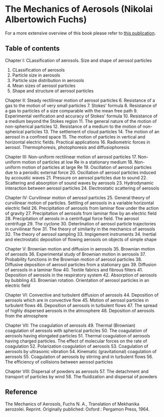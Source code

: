 # The Mechanics of Aerosols (Nikolai Albertowich Fuchs)


For a more extensive overview of this book please refer to [this publication](https://doi.org/10.1063/1.3047354).

## Table of contents

Chapter I: CLassification of aerosols. Size and shape of aerosol particles
1. CLassification of aerosols
2. Particle size in aerosols
3. Particle size distribution in aerosols
4. Mean sizes of aerosol particles
5. Shape and structure of aerosol particles

Chapter II: Steady rectilinear motion of aerosol particles
6. Resistance of a gas to the motion of very small particles
7. Stokes' formula
8. Resistance of a gas to particles of a size comparable with the mean free path
9. Experimental verification and accuracy of Stokes' formula
10. Resistance of a medium beyond the Stokes region
11. The general nature of the motion of non-spherical particles 
12. Resistance of a medium to the motion of non-spherical particles
13. The settlement of cloud particles
14. The motion of an aerosol in a confined space
15. The motion of particles in vertical and horizontal electric fields. Practical applications
16. Radiometric forces in aerosol. Thermophoresis, photophoresis and diffusiophoresis

Chapter III: Non-uniform rectilinear motion of aerosol particles
17. Non-uniform motion of particles at low Re in a stationary medium
18. Non-uniform motion of particles at large Re
19. Oscillation of aerosol particles due to a periodic external force
20. Oscillation of aerosol particles induced by accoustic waves
21. Pressure on aerosol particles due to sound
22. Scattering and absorption of sound waves by aerosols
23. Hydrodynamic interaction between aerosol particles
24. Electrostatic scattering of aerosols

Chapter IV: Curvilinear motion of aerosol particles
25. General theory of curvilinear motion of particles. Settling of aerosols in a variable horizontal electric field
26. Precipitation of aerosols from laminar flow under the action of gravity
27. Precipitation of aerosols from laminar flow by an electric field
28. Precipitation of aerools in a centrifugal force field. The aerosol centrifuge
29. The cyclone
30. Deterlination of aerosol particle trajectories in curvilinear flow
31. The theory of similarity in the mechanics of aerosols
32. The theory of aerosol sampling
33. Impigement instruments
34. Inertial and electrostatic deposition of flowing aerosols on objects of simple shape

Chapter V: Brownian motion and diffusion in aerosols
35. Brownian motion of aerosols
36. Experimental study of Brownian motion in aerosols
37. Probability functions in the Brownian motion of aerosol particles
38. Diffusive deposition of aerosol particles from a stationary gas
39. Diffusion of aerosols in a laminar flow
40. Textile fabrics and fibrous filters
41. Deposition of aerosols in the respiratory system
42. Absorption of aerosols by bubbling
43. Brownian rotation. Orientation of aerosol particles in an electric field

Chapter VI: Convective and turbulent diffusion of aerosols
44. Deposition of aerosols which are in convective flow
45. Motion of aerosol particles in turbulent flows
46. Deposition of aerosols in turbulent flows
47. The spread of highly dispersed aerosols in the atmosphere
48. Deposition of aerosols from the atmosphere

Chapter VII: The coagulation of aerosols
49. Thermal (Brownian) coagulation of aerosols with spherical particles
50. The coagulation of aerosols having elongated particles
51. Thermal coagulation of aerosols having charged particles. The effect of molecular forces on the rate of coagulation
52. Polarization coagulation of aerosols
53. Coagulation of aerosols by ultrasonic vibration
54. Kinematic (gravitational) coagulation of aerosols
55. Coagulation of aerosols by stirring and in turbulent flows
56. The efficiency of collisions between aerosol particles

Chapter VIII: Dispersal of powders as aerosols
57. The detachment and transport of particles by wind
58. The fluidization and dispersal of powders


## Reference
The Mechanics of Aerosols, Fuchs N. A., Translation of Mekhanika aerozolei. Reprint. Originally publiched: Oxford : Pergamon Press, 1964.
